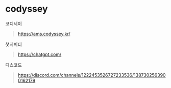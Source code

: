 # codyssey
코디세이
>https://ams.codyssey.kr/

챗지피티
>https://chatgpt.com/

디스코드
>https://discord.com/channels/1222453526727233536/1387302563900162179

